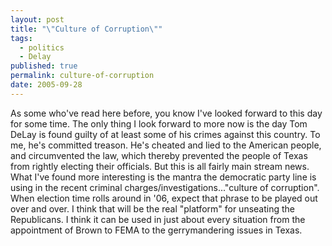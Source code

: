 ```yaml
---
layout: post
title: "\"Culture of Corruption\""
tags:
  - politics
  - Delay
published: true
permalink: culture-of-corruption
date: 2005-09-28
---
```


As some who've read here before, you know I've looked forward to this day for some time.  The only thing I look forward to more now is the day Tom DeLay is found guilty of at least some of his crimes against this country.  To me, he's committed treason.  He's cheated and lied to the American people, and circumvented the law, which thereby prevented the people of Texas from rightly electing their officials.  But this is all fairly main stream news.  What I've found more interesting is the mantra the democratic party line is using in the recent criminal charges/investigations..."culture of corruption".  When election time rolls around in '06, expect that phrase to be played out over and over.  I think that will be the real "platform" for unseating the Republicans.  I think it can be used in just about every situation from the appointment of Brown to FEMA to the gerrymandering issues in Texas.
